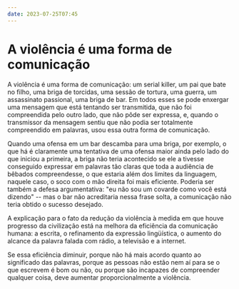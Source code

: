 ```yaml
---
date: 2023-07-25T07:45
---
```


# A violência é uma forma de comunicação

A violência é uma forma de comunicação: um serial killer, um pai que bate no filho, uma briga de torcidas, uma sessão de tortura, uma guerra, um assassinato passional, uma briga de bar. Em todos esses se pode enxergar uma mensagem que está tentando ser transmitida, que não foi compreendida pelo outro lado, que não pôde ser expressa, e, quando o transmissor da mensagem sentiu que não podia ser totalmente compreendido em palavras, usou essa outra forma de comunicação.

Quando uma ofensa em um bar descamba para uma briga, por exemplo, o que há é claramente uma tentativa de uma ofensa maior ainda pelo lado do que iniciou a primeira, a briga não teria acontecido se ele a tivesse conseguido expressar em palavras tão claras que toda a audiência de bêbados compreendesse, o que estaria além dos limites da linguagem, naquele caso, o soco com o mão direita foi mais eficiente. Poderia ser também a defesa argumentativa: "eu não sou um covarde como você está dizendo" -- mas o bar não acreditaria nessa frase solta, a comunicação não teria obtido o sucesso desejado.

A explicação para o fato da redução da violência à medida em que houve progresso da civilização está na melhora da eficiência da comunicação humana: a escrita, o refinamento da expressão lingüística, o aumento do alcance da palavra falada com rádio, a televisão e a internet.

Se essa eficiência diminuir, porque não há mais acordo quanto ao significado das palavras, porque as pessoas não estão nem aí para se o que escrevem é bom ou não, ou porque são incapazes de compreender qualquer coisa, deve aumentar proporcionalmente a violência.
